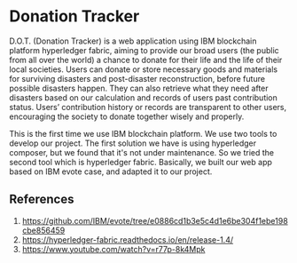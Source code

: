 # Donation Tracker

D.O.T. (Donation Tracker) is a web application using IBM blockchain platform hyperledger fabric, aiming to provide our broad users (the public from all over the world) a chance to donate for their life and the life of their local societies. Users can donate or store necessary goods and materials for surviving disasters and post-disaster reconstruction, before future possible disasters happen. They can also retrieve what they need after disasters based on our calculation and records of users past contribution status. Users’ contribution history or records are transparent to other users, encouraging the society to donate together wisely and properly.

This is the first time we use IBM blockchain platform. We use two tools to develop our project. The first solution we have is using hyperledger composer, but we found that it's not under maintenance. So we tried the second tool which is hyperledger fabric. Basically, we built our web app based on IBM evote case, and adapted it to our project. 

## References
1. https://github.com/IBM/evote/tree/e0886cd1b3e5c4d1e6be304f1ebe198cbe856459
2. https://hyperledger-fabric.readthedocs.io/en/release-1.4/
3. https://www.youtube.com/watch?v=r77p-8k4Mpk
